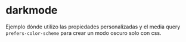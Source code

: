 # darkmode
Ejemplo dónde utilizo las propiedades personalizadas y el media query `prefers-color-scheme` para crear un modo oscuro solo con css.
